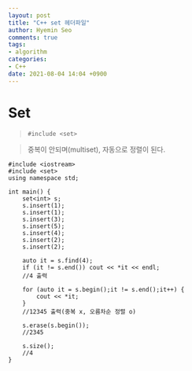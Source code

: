 ```yaml
---
layout: post
title: "C++ set 헤더파일"
author: Hyemin Seo
comments: true
tags:
- algorithm
categories:
- C++
date: 2021-08-04 14:04 +0900
---
```



# Set
> `#include <set>`

> 중복이 안되며(multiset), 자동으로 정렬이 된다.


```
#include <iostream>
#include <set>
using namespace std;

int main() {
	set<int> s;
	s.insert(1);
	s.insert(1);
	s.insert(3);
	s.insert(5);
	s.insert(4);
	s.insert(2);
	s.insert(2);

	auto it = s.find(4);
	if (it != s.end()) cout << *it << endl;
	//4 출력

	for (auto it = s.begin();it != s.end();it++) {
		cout << *it;
	}
	//12345 출력(중복 x, 오름차순 정렬 o)

	s.erase(s.begin());
	//2345

	s.size();
	//4
}

```

  
  



